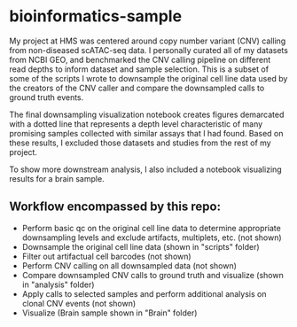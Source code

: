 # bioinformatics-sample

My project at HMS was centered around copy number variant (CNV) calling from non-diseased scATAC-seq data. I personally curated all of my datasets from NCBI GEO, and benchmarked the CNV calling pipeline on different read depths to inform dataset and sample selection. This is a subset of some of the scripts I wrote to downsample the original cell line data used by the creators of the CNV caller and compare the downsampled calls to ground truth events. 

The final downsampling visualization notebook creates figures demarcated with a dotted line that represents a depth level characteristic of many promising samples collected with similar assays that I had found. Based on these results, I excluded those datasets and studies from the rest of my project. 

To show more downstream analysis, I also included a notebook visualizing results for a brain sample.

## Workflow encompassed by this repo:
* Perform basic qc on the original cell line data to determine appropriate downsampling levels and exclude artifacts, multiplets, etc. (not shown)
* Downsample the original cell line data (shown in "scripts" folder)
* Filter out artifactual cell barcodes (not shown)
* Perform CNV calling on all downsampled data (not shown)
* Compare downsampled CNV calls to ground truth and visualize (shown in "analysis" folder)
* Apply calls to selected samples and perform additional analysis on clonal CNV events (not shown)
* Visualize (Brain sample shown in "Brain" folder)
